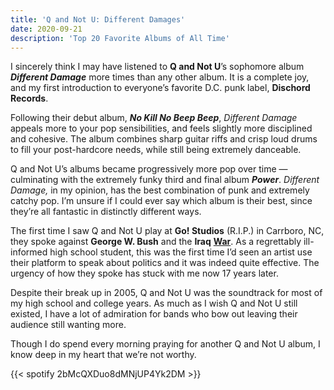```yaml
---
title: 'Q and Not U: Different Damages'
date: 2020-09-21
description: 'Top 20 Favorite Albums of All Time'
---
```

I sincerely think I may have listened to **Q and Not U**’s sophomore album **_Different Damage_** more times than any other album. It is a complete joy, and my first introduction to everyone’s favorite D.C. punk label, **Dischord Records**.

Following their debut album, **_No Kill No Beep Beep_**, _Different Damage_ appeals more to your pop sensibilities, and feels slightly more disciplined and cohesive. The album combines sharp guitar riffs and crisp loud drums to fill your post-hardcore needs, while still being extremely danceable.

Q and Not U’s albums became progressively more pop over time — culminating with the extremely funky third and final album **_Power_**. _Different Damage,_ in my opinion, has the best combination of punk and extremely catchy pop. I’m unsure if I could ever say which album is their best, since they’re all fantastic in distinctly different ways.

The first time I saw Q and Not U play at **Go! Studios** (R.I.P.) in Carrboro, NC, they spoke against **George W. Bush** and the **Iraq** [**War**](https://www.antiwar.com/). As a regrettably ill-informed high school student, this was the first time I’d seen an artist use their platform to speak about politics and it was indeed quite effective. The urgency of how they spoke has stuck with me now 17 years later.

Despite their break up in 2005, Q and Not U was the soundtrack for most of my high school and college years. As much as I wish Q and Not U still existed, I have a lot of admiration for bands who bow out leaving their audience still wanting more.

Though I do spend every morning praying for another Q and Not U album, I know deep in my heart that we’re not worthy.

{{< spotify 2bMcQXDuo8dMNjUP4Yk2DM >}}

